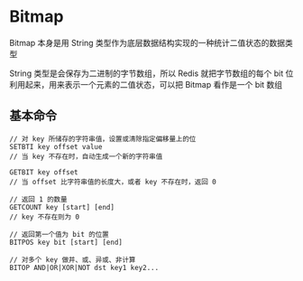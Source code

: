 # Bitmap

Bitmap 本身是用 String 类型作为底层数据结构实现的一种统计二值状态的数据类型

String 类型是会保存为二进制的字节数组，所以 Redis 就把字节数组的每个 bit 位利用起来，用来表示一个元素的二值状态，可以把 Bitmap 看作是一个 bit 数组

## 基本命令

```
// 对 key 所储存的字符串值，设置或清除指定偏移量上的位
SETBTI key offset value
// 当 key 不存在时，自动生成一个新的字符串值

GETBIT key offset
// 当 offset 比字符串值的长度大，或者 key 不存在时，返回 0

// 返回 1 的数量
GETCOUNT key [start] [end]
// key 不存在则为 0

// 返回第一个值为 bit 的位置
BITPOS key bit [start] [end]

// 对多个 key 做并、或、异或、非计算
BITOP AND|OR|XOR|NOT dst key1 key2...


```